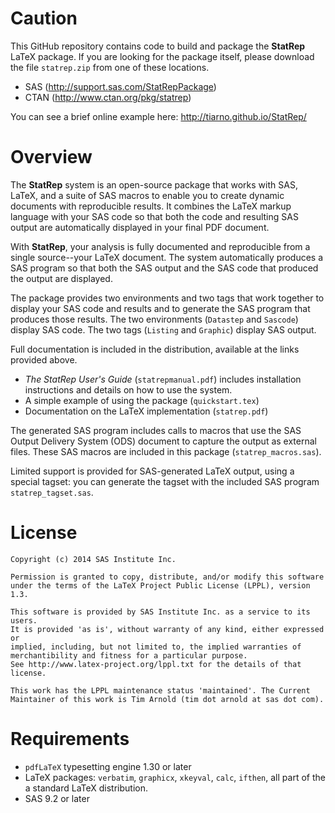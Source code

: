 # Caution

This GitHub repository contains code to build and package the **StatRep**
LaTeX package. If you are looking for the package itself, please download the file ``statrep.zip`` from one of these locations.

  * SAS (http://support.sas.com/StatRepPackage)
  * CTAN (http://www.ctan.org/pkg/statrep)

You can see a brief online example here: 
http://tiarno.github.io/StatRep/

# Overview

The **StatRep** system is an open-source package that works with SAS, LaTeX, 
and a suite of SAS macros to enable you to create dynamic documents with reproducible results. It combines the LaTeX markup language with your SAS code so that both the code and resulting SAS output are automatically displayed in your final PDF document.

With **StatRep**, your analysis is fully documented and reproducible from a single source--your LaTeX document. The system automatically produces a SAS program so that both the SAS output and the SAS code that produced the output are displayed.

The package provides two environments and two tags that work together to display your SAS code and results and to generate the SAS program that produces those results. The two environments (``Datastep`` and ``Sascode``) display SAS code. The two tags (``Listing`` and ``Graphic``) display SAS output.

Full documentation is included in the distribution, available at the links provided above.

  * *The StatRep User's Guide* (`statrepmanual.pdf`) includes installation instructions and details on how to use the system.
  * A simple example of using the package (`quickstart.tex`)
  * Documentation on the LaTeX implementation (`statrep.pdf`)

The generated SAS program includes calls to macros that use the SAS
Output Delivery System (ODS) document to capture the output as external files.
These SAS macros are included in this package (``statrep_macros.sas``).

Limited support is provided for SAS-generated LaTeX output, using a special tagset: you can generate the tagset with the included SAS program ``statrep_tagset.sas``. 

# License

    Copyright (c) 2014 SAS Institute Inc.

    Permission is granted to copy, distribute, and/or modify this software
    under the terms of the LaTeX Project Public License (LPPL), version 1.3.

    This software is provided by SAS Institute Inc. as a service to its users.
    It is provided 'as is', without warranty of any kind, either expressed or
    implied, including, but not limited to, the implied warranties of
    merchantibility and fitness for a particular purpose.
    See http://www.latex-project.org/lppl.txt for the details of that license.

    This work has the LPPL maintenance status 'maintained'. The Current Maintainer of this work is Tim Arnold (tim dot arnold at sas dot com).

# Requirements

  * ``pdfLaTeX`` typesetting engine 1.30 or later
  * LaTeX packages: ``verbatim``, ``graphicx``, ``xkeyval``, ``calc``, ``ifthen``, all part of the a standard LaTeX distribution.
  * SAS 9.2 or later